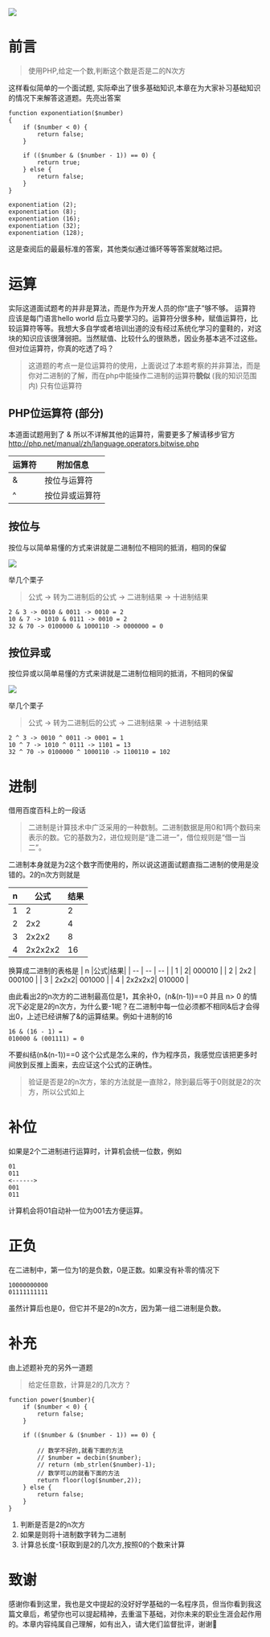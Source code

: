 ![](https://blog.fastrun.cn/wp-content/uploads/2018/07/4069507082-5b531a1a41be2_articlex.png)

# 前言
> 使用PHP,给定一个数,判断这个数是否是二的N次方

这样看似简单的一个面试题, 实际牵出了很多基础知识,本章在为大家补习基础知识的情况下来解答这道题。先亮出答案
```
function exponentiation($number)
{
	if ($number < 0) {
		return false;
	}
		
	if (($number & ($number - 1)) == 0) {
		return true;
	} else {
		return false;
	}
}
	
exponentiation (2);
exponentiation (8);
exponentiation (16);
exponentiation (32);
exponentiation (128);
```
这是查阅后的最最标准的答案，其他类似通过循环等等答案就略过把。

# 运算
实际这道面试题考的并非是算法，而是作为开发人员的你“底子”够不够。
运算符应该是每门语言hello world 后立马要学习的。运算符分很多种，赋值运算符，比较运算符等等。我想大多自学或者培训出道的没有经过系统化学习的童鞋的，对这块的知识应该很薄弱把。当然赋值、比较什么的很熟悉，因业务基本逃不过这些。但对位运算符，你真的吃透了吗？

> 这道题的考点一是位运算符的使用，上面说过了本题考察的并非算法，而是你对二进制的了解，而在php中能操作二进制的运算符**貌似** (我的知识范围内) 只有位运算符

## PHP位运算符 (部分)

本道面试题用到了 & 所以不详解其他的运算符，需要更多了解请移步官方
http://php.net/manual/zh/language.operators.bitwise.php

| 运算符 |附加信息 |
| -- | -- |
| & | 按位与运算符|
| ^ | 按位异或运算符 |

## 按位与
按位与以简单易懂的方式来讲就是二进制位不相同的抵消，相同的保留

![](https://blog.fastrun.cn/wp-content/uploads/2018/07/2097028203-5b530d5d4e1b4_articlex.png)

举几个栗子

> 公式 -> 转为二进制后的公式 -> 二进制结果 -> 十进制结果

```
2 & 3 -> 0010 & 0011 -> 0010 = 2
10 & 7 -> 1010 & 0111 -> 0010 = 2
32 & 70 -> 0100000 & 1000110 -> 0000000 = 0
```

## 按位异或
按位异或以简单易懂的方式来讲就是二进制位相同的抵消，不相同的保留

![](https://blog.fastrun.cn/wp-content/uploads/2018/07/2618903834-5b530dd93cefc_articlex.png)

举几个栗子

> 公式 -> 转为二进制后的公式 -> 二进制结果 -> 十进制结果

```
2 ^ 3 -> 0010 ^ 0011 -> 0001 = 1
10 ^ 7 -> 1010 ^ 0111 -> 1101 = 13
32 ^ 70 -> 0100000 ^ 1000110 -> 1100110 = 102
```

# 进制
借用百度百科上的一段话
> 二进制是计算技术中广泛采用的一种数制。二进制数据是用0和1两个数码来表示的数。它的基数为2，进位规则是“逢二进一”，借位规则是“借一当二”。

二进制本身就是为2这个数字而使用的，所以说这道面试题直指二进制的使用是没错的。2的n次方则就是

| n |公式|结果|
| -- | -- | -- |
| 1 | 2| 2 |
| 2 | 2x2 | 4 |
| 3 | 2x2x2| 8 | 
| 4 | 2x2x2x2| 16 |

换算成二进制的表格是
| n |公式|结果|
| -- | -- | -- |
| 1 | 2| 000010 |
| 2 | 2x2 | 000100 |
| 3 | 2x2x2| 001000 | 
| 4 | 2x2x2x2| 010000 |

由此看出2的n次方的二进制最高位是1，其余补0，(n&(n-1))==0 并且 n> 0 的情况下必定是2的n次方，为什么要-1呢？在二进制中每一位必须都不相同&后才会得出0，上述已经讲解了&的运算结果。例如十进制的16
```
16 & (16 - 1) = 
010000 & (001111) = 0 
```
不要纠结(n&(n-1))==0 这个公式是怎么来的，作为程序员，我感觉应该把更多时间放到反推上面来，去应证这个公式的正确性。
> 验证是否是2的n次方，笨的方法就是一直除2，除到最后等于0则就是2的次方，所以公式如上

# 补位
如果是2个二进制进行运算时，计算机会统一位数，例如
```
01
011
<------> 
001
011
```
计算机会将01自动补一位为001去方便运算。

# 正负
在二进制中，第一位为1的是负数，0是正数。如果没有补零的情况下
```
10000000000
01111111111
```
虽然计算后也是0，但它并不是2的n次方，因为第一组二进制是负数。

# 补充
由上述题补充的另外一道题
> 给定任意数，计算是2的几次方？

```
function power($number){
	if ($number < 0) {
        return false;
    }
    
    if (($number & ($number - 1)) == 0) {
        
        // 数学不好的,就看下面的方法
        // $number = decbin($number);
        // return (mb_strlen($number)-1);
        // 数学可以的就看下面的方法
        return floor(log($number,2));
    } else {
        return false;
    }
}
```
1. 判断是否是2的n次方
2. 如果是则将十进制数字转为二进制
3. 计算总长度-1获取到是2的几次方,按照0的个数来计算

# 致谢
感谢你看到这里，我也是文中提起的没好好学基础的一名程序员，但当你看到我这篇文章后，希望你也可以提起精神，去重温下基础，对你未来的职业生涯会起作用的。本章内容纯属自己理解，如有出入，请大佬们监督批评，谢谢🙏